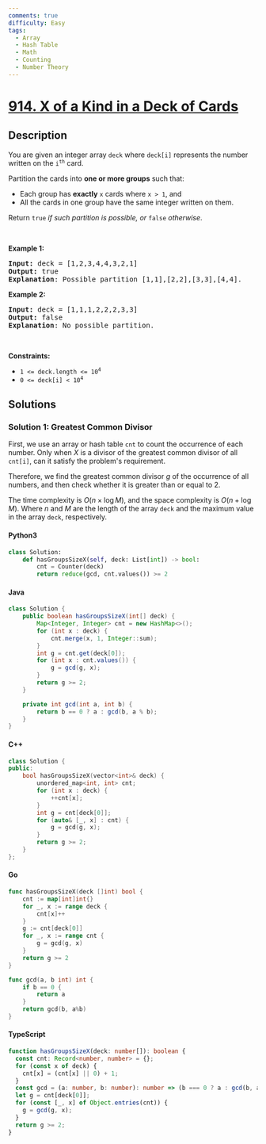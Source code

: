 ```yaml
---
comments: true
difficulty: Easy
tags:
  - Array
  - Hash Table
  - Math
  - Counting
  - Number Theory
---
```


<!-- problem:start -->

# [914. X of a Kind in a Deck of Cards](https://leetcode.com/problems/x-of-a-kind-in-a-deck-of-cards)

## Description

<!-- description:start -->

<p>You are given an integer array <code>deck</code> where <code>deck[i]</code> represents the number written on the <code>i<sup>th</sup></code> card.</p>

<p>Partition the cards into <strong>one or more groups</strong> such that:</p>

<ul>
	<li>Each group has <strong>exactly</strong> <code>x</code> cards where <code>x &gt; 1</code>, and</li>
	<li>All the cards in one group have the same integer written on them.</li>
</ul>

<p>Return <code>true</code><em> if such partition is possible, or </em><code>false</code><em> otherwise</em>.</p>

<p>&nbsp;</p>
<p><strong class="example">Example 1:</strong></p>

<pre>
<strong>Input:</strong> deck = [1,2,3,4,4,3,2,1]
<strong>Output:</strong> true
<strong>Explanation</strong>: Possible partition [1,1],[2,2],[3,3],[4,4].
</pre>

<p><strong class="example">Example 2:</strong></p>

<pre>
<strong>Input:</strong> deck = [1,1,1,2,2,2,3,3]
<strong>Output:</strong> false
<strong>Explanation</strong>: No possible partition.
</pre>

<p>&nbsp;</p>
<p><strong>Constraints:</strong></p>

<ul>
	<li><code>1 &lt;= deck.length &lt;= 10<sup>4</sup></code></li>
	<li><code>0 &lt;= deck[i] &lt; 10<sup>4</sup></code></li>
</ul>

<!-- description:end -->

## Solutions

<!-- solution:start -->

### Solution 1: Greatest Common Divisor

First, we use an array or hash table `cnt` to count the occurrence of each number. Only when $X$ is a divisor of the greatest common divisor of all `cnt[i]`, can it satisfy the problem's requirement.

Therefore, we find the greatest common divisor $g$ of the occurrence of all numbers, and then check whether it is greater than or equal to $2$.

The time complexity is $O(n \times \log M)$, and the space complexity is $O(n + \log M)$. Where $n$ and $M$ are the length of the array `deck` and the maximum value in the array `deck`, respectively.

<!-- tabs:start -->

#### Python3

```python
class Solution:
    def hasGroupsSizeX(self, deck: List[int]) -> bool:
        cnt = Counter(deck)
        return reduce(gcd, cnt.values()) >= 2
```

#### Java

```java
class Solution {
    public boolean hasGroupsSizeX(int[] deck) {
        Map<Integer, Integer> cnt = new HashMap<>();
        for (int x : deck) {
            cnt.merge(x, 1, Integer::sum);
        }
        int g = cnt.get(deck[0]);
        for (int x : cnt.values()) {
            g = gcd(g, x);
        }
        return g >= 2;
    }

    private int gcd(int a, int b) {
        return b == 0 ? a : gcd(b, a % b);
    }
}
```

#### C++

```cpp
class Solution {
public:
    bool hasGroupsSizeX(vector<int>& deck) {
        unordered_map<int, int> cnt;
        for (int x : deck) {
            ++cnt[x];
        }
        int g = cnt[deck[0]];
        for (auto& [_, x] : cnt) {
            g = gcd(g, x);
        }
        return g >= 2;
    }
};
```

#### Go

```go
func hasGroupsSizeX(deck []int) bool {
	cnt := map[int]int{}
	for _, x := range deck {
		cnt[x]++
	}
	g := cnt[deck[0]]
	for _, x := range cnt {
		g = gcd(g, x)
	}
	return g >= 2
}

func gcd(a, b int) int {
	if b == 0 {
		return a
	}
	return gcd(b, a%b)
}
```

#### TypeScript

```ts
function hasGroupsSizeX(deck: number[]): boolean {
  const cnt: Record<number, number> = {};
  for (const x of deck) {
    cnt[x] = (cnt[x] || 0) + 1;
  }
  const gcd = (a: number, b: number): number => (b === 0 ? a : gcd(b, a % b));
  let g = cnt[deck[0]];
  for (const [_, x] of Object.entries(cnt)) {
    g = gcd(g, x);
  }
  return g >= 2;
}
```

<!-- tabs:end -->

<!-- solution:end -->

<!-- problem:end -->
